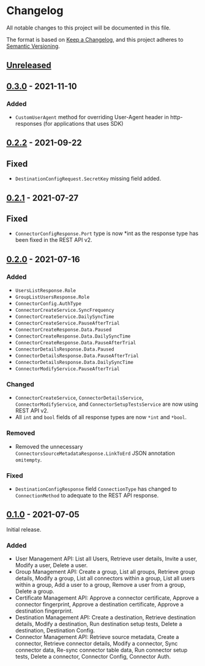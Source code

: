 # Changelog

All notable changes to this project will be documented in this file.

The format is based on [Keep a Changelog](https://keepachangelog.com/en/1.0.0/),
and this project adheres to [Semantic Versioning](https://semver.org/spec/v2.0.0.html).

## [Unreleased](https://github.com/fivetran/go-fivetran/compare/v0.3.0...HEAD)

## [0.3.0](https://github.com/fivetran/go-fivetran/compare/v0.2.2...v0.3.0) - 2021-11-10

### Added
- `CustomUserAgent` method for overriding User-Agent header in http-responses (for applications that uses SDK)

## [0.2.2](https://github.com/fivetran/go-fivetran/compare/v0.2.1...v0.2.2) - 2021-09-22

## Fixed
- `DestinationConfigRequest.SecretKey` missing field added.

## [0.2.1](https://github.com/fivetran/go-fivetran/compare/v0.2.0...v0.2.1) - 2021-07-27

## Fixed
- `ConnectorConfigResponse.Port` type is now *int as the response type has been fixed in the REST API v2.

## [0.2.0](https://github.com/fivetran/go-fivetran/compare/v0.1.0...v0.2.0) - 2021-07-16

### Added
- `UsersListResponse.Role`
- `GroupListUsersResponse.Role`
- `ConnectorConfig.AuthType`
- `ConnectorCreateService.SyncFrequency`
- `ConnectorCreateService.DailySyncTime`
- `ConnectorCreateService.PauseAfterTrial`
- `ConnectorCreateResponse.Data.Paused`
- `ConnectorCreateResponse.Data.DailySyncTime`
- `ConnectorCreateResponse.Data.PauseAfterTrial`
- `ConnectorDetailsResponse.Data.Paused`
- `ConnectorDetailsResponse.Data.PauseAfterTrial`
- `ConnectorDetailsResponse.Data.DailySyncTime`
- `ConnectorModifyService.PauseAfterTrial` 

### Changed
- `ConnectorCreateService`, `ConnectorDetailsService`, `ConnectorModifyService`, and `ConnectorSetupTestsService` are now using REST API v2.
- All `int` and `bool` fields of all response types are now `*int` and `*bool`. 

### Removed
- Removed the unnecessary `ConnectorsSourceMetadataResponse.LinkToErd` JSON annotation `omitempty`.

### Fixed
- `DestinationConfigResponse` field `ConnectionType` has changed to `ConnectionMethod` to adequate to the REST API response.

## [0.1.0](https://github.com/fivetran/go-fivetran/releases/tag/v0.1.0) - 2021-07-05

Initial release. 

### Added

- User Management API: List all Users, Retrieve user details, Invite a user, Modify a user, Delete a user.
- Group Management API: Create a group, List all groups, Retrieve group details, Modify a group, List all connectors within a group, List all users within a group, Add a user to a group, Remove a user from a group, Delete a group.
- Certificate Management API: Approve a connector certificate, Approve a connector fingerprint, Approve a destination certificate, Approve a destination fingerprint.
- Destination Management API: Create a destination, Retrieve destination details, Modify a destination, Run destination setup tests, Delete a destination, Destination Config.
- Connector Management API: Retrieve source metadata, Create a connector, Retrieve connector details, Modify a connector, Sync connector data, Re-sync connector table data, Run connector setup tests, Delete a connector, Connector Config, Connector Auth.
